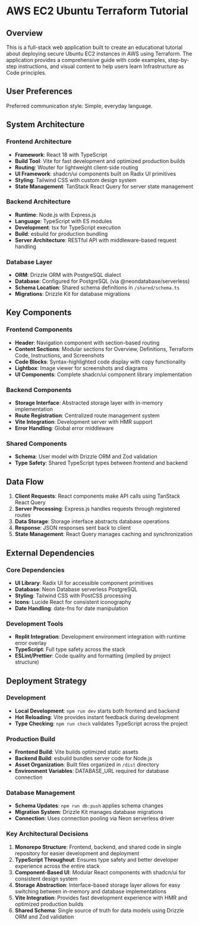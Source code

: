 # AWS EC2 Ubuntu Terraform Tutorial

## Overview

This is a full-stack web application built to create an educational tutorial about deploying secure Ubuntu EC2 instances in AWS using Terraform. The application provides a comprehensive guide with code examples, step-by-step instructions, and visual content to help users learn Infrastructure as Code principles.

## User Preferences

Preferred communication style: Simple, everyday language.

## System Architecture

### Frontend Architecture
- **Framework**: React 18 with TypeScript
- **Build Tool**: Vite for fast development and optimized production builds
- **Routing**: Wouter for lightweight client-side routing
- **UI Framework**: shadcn/ui components built on Radix UI primitives
- **Styling**: Tailwind CSS with custom design system
- **State Management**: TanStack React Query for server state management

### Backend Architecture
- **Runtime**: Node.js with Express.js
- **Language**: TypeScript with ES modules
- **Development**: tsx for TypeScript execution
- **Build**: esbuild for production bundling
- **Server Architecture**: RESTful API with middleware-based request handling

### Database Layer
- **ORM**: Drizzle ORM with PostgreSQL dialect
- **Database**: Configured for PostgreSQL (via @neondatabase/serverless)
- **Schema Location**: Shared schema definitions in `/shared/schema.ts`
- **Migrations**: Drizzle Kit for database migrations

## Key Components

### Frontend Components
- **Header**: Navigation component with section-based routing
- **Content Sections**: Modular sections for Overview, Definitions, Terraform Code, Instructions, and Screenshots
- **Code Blocks**: Syntax-highlighted code display with copy functionality
- **Lightbox**: Image viewer for screenshots and diagrams
- **UI Components**: Complete shadcn/ui component library implementation

### Backend Components
- **Storage Interface**: Abstracted storage layer with in-memory implementation
- **Route Registration**: Centralized route management system
- **Vite Integration**: Development server with HMR support
- **Error Handling**: Global error middleware

### Shared Components
- **Schema**: User model with Drizzle ORM and Zod validation
- **Type Safety**: Shared TypeScript types between frontend and backend

## Data Flow

1. **Client Requests**: React components make API calls using TanStack React Query
2. **Server Processing**: Express.js handles requests through registered routes
3. **Data Storage**: Storage interface abstracts database operations
4. **Response**: JSON responses sent back to client
5. **State Management**: React Query manages caching and synchronization

## External Dependencies

### Core Dependencies
- **UI Library**: Radix UI for accessible component primitives
- **Database**: Neon Database serverless PostgreSQL
- **Styling**: Tailwind CSS with PostCSS processing
- **Icons**: Lucide React for consistent iconography
- **Date Handling**: date-fns for date manipulation

### Development Tools
- **Replit Integration**: Development environment integration with runtime error overlay
- **TypeScript**: Full type safety across the stack
- **ESLint/Prettier**: Code quality and formatting (implied by project structure)

## Deployment Strategy

### Development
- **Local Development**: `npm run dev` starts both frontend and backend
- **Hot Reloading**: Vite provides instant feedback during development
- **Type Checking**: `npm run check` validates TypeScript across the project

### Production Build
- **Frontend Build**: Vite builds optimized static assets
- **Backend Build**: esbuild bundles server code for Node.js
- **Asset Organization**: Built files organized in `/dist` directory
- **Environment Variables**: DATABASE_URL required for database connection

### Database Management
- **Schema Updates**: `npm run db:push` applies schema changes
- **Migration System**: Drizzle Kit manages database migrations
- **Connection**: Uses connection pooling via Neon serverless driver

### Key Architectural Decisions

1. **Monorepo Structure**: Frontend, backend, and shared code in single repository for easier development and deployment
2. **TypeScript Throughout**: Ensures type safety and better developer experience across the entire stack
3. **Component-Based UI**: Modular React components with shadcn/ui for consistent design system
4. **Storage Abstraction**: Interface-based storage layer allows for easy switching between in-memory and database implementations
5. **Vite Integration**: Provides fast development experience with HMR and optimized production builds
6. **Shared Schema**: Single source of truth for data models using Drizzle ORM and Zod validation